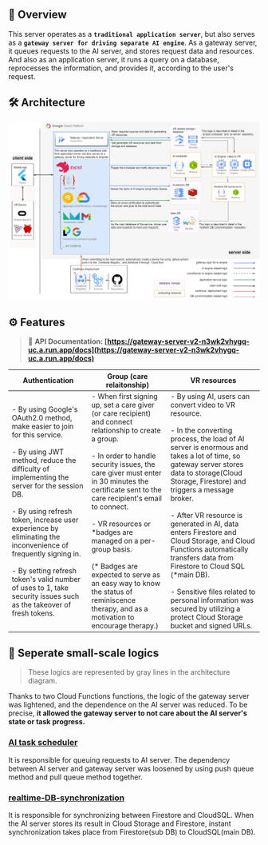 ## 🔎 Overview

This server operates as a **`traditional application server`**, but also serves as a **`gateway server for driving separate AI engine`**. As a gateway server, it queues requests to the AI server, and stores request data and resources. And also as an application server, it runs a query on a database, reprocesses the information, and provides it, according to the user's request.

## 🛠 Architecture

![architecture](./docs/assets/architecture.jpg)

## ⚙️ Features

> 📲 **API Documentation: [https://gateway-server-v2-n3wk2vhygq-uc.a.run.app/docs](https://gateway-server-v2-n3wk2vhygq-uc.a.run.app/docs)**

| Authentication                                                                                                                                                                                                                                                                                                                                                                                                                          | Group (care relaitonship)                                                                                                                                                                                                                                                                                                                                                                                                                                                                         | VR resources                                                                                                                                                                                                                                                                                                                                                                                                                                                                                                                                                                            |
| --------------------------------------------------------------------------------------------------------------------------------------------------------------------------------------------------------------------------------------------------------------------------------------------------------------------------------------------------------------------------------------------------------------------------------------- | ------------------------------------------------------------------------------------------------------------------------------------------------------------------------------------------------------------------------------------------------------------------------------------------------------------------------------------------------------------------------------------------------------------------------------------------------------------------------------------------------- | --------------------------------------------------------------------------------------------------------------------------------------------------------------------------------------------------------------------------------------------------------------------------------------------------------------------------------------------------------------------------------------------------------------------------------------------------------------------------------------------------------------------------------------------------------------------------------------- |
| - By using Google's OAuth2.0 method, make easier to join for this service. <br/><br/> - By using JWT method, reduce the difficulty of implementing the server for the session DB. <br/><br/>- By using refresh token, increase user experience by eliminating the inconvenience of frequently signing in. <br/><br/> - By setting refresh token's valid number of uses to 1, take security issues such as the takeover of fresh tokens. | - When first signing up, set a care giver (or care recipient) and connect relationship to create a group. <br/><br/> - In order to handle security issues, the care giver must enter in 30 minutes the certificate sent to the care recipient's email to connect. <br/><br/> - VR resources or \*badges are managed on a per-group basis. <br/><br/> (\* Badges are expected to serve as an easy way to know the status of reminiscence therapy, and as a motivation to encourage therapy.) <br/> | - By using AI, users can convert video to VR resource. <br/><br/> - In the converting process, the load of AI server is enormous and takes a lot of time, so gateway server stores data to storage(Cloud Storage, Firestore) and triggers a message broker. <br/><br/> - After VR resource is generated in AI, data enters Firestore and Cloud Storage, and Cloud Functions automatically transfers data from Firestore to Cloud SQL (\*main DB). <br/><br/> - Sensitive files related to personal information was secured by utilizing a protect Cloud Storage bucket and signed URLs. |

## 🔧 Seperate small-scale logics

> These logics are represented by gray lines in the architecture diagram.

Thanks to two Cloud Functions functions, the logic of the gateway server was lightened, and the dependence on the AI server was reduced. To be precise, **it allowed the gateway server to not care about the AI server's state or task progress.**

### [AI task scheduler](https://github.com/RememberMe-2024-SolutionChallenge/AI-task-scheduler)

It is responsible for queuing requests to AI server. The dependency between AI server and gateway server was loosened by using push queue method and pull queue method together.

### [realtime-DB-synchronization](https://github.com/RememberMe-2024-SolutionChallenge/realtime-DB-synchronization)

It is responsible for synchronizing between Firestore and CloudSQL. When the AI server stores its result in Cloud Storage and Firestore, instant synchronization takes place from Firestore(sub DB) to CloudSQL(main DB).
